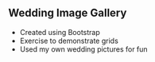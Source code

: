 ## Wedding Image Gallery
- Created using Bootstrap
- Exercise to demonstrate grids
- Used my own wedding pictures for fun

